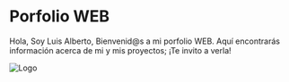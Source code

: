 # Porfolio WEB

Hola, Soy Luis Alberto, Bienvenid@s a mi porfolio WEB.
Aquí encontrarás información acerca de mi y mis proyectos; ¡Te invito a verla!

![Logo](https://luisalbertoarana.com/assets/img/lightlogo.png)
